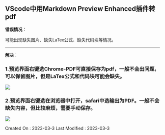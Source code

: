 ## VScode中用Markdown Preview Enhanced插件转pdf

**错误情况**：

可能出现缺失图片、缺失LaTex公式、缺失代码块等情况。

---

**解决**：

### 1.预览界面右键选Chrome-PDF可直接保存为pdf，一般不会出问题，可以保留图片，但是LaTex公式和代码块可能会缺失。

![](../img/Configurations/md转pdf-1.png)

### 2.预览界面右键选在浏览器中打开，safari中选输出为PDF。一般不会缺失内容，但比较麻烦，需要手动保存。

![](../img/Configurations/md转pdf-2.png)

Created On : 2023-03-3
Last Modified : 2023-03-3